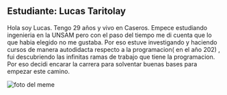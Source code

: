 
## Estudiante: Lucas Taritolay
Hola soy Lucas. Tengo 29 años y vivo en Caseros.
Empece estudiando ingenieria en la UNSAM pero con el paso del tiempo me di cuenta que lo que habia elegido no me gustaba.
Por eso estuve investigando y haciendo cursos de manera autodidacta respecto a la programacion( en el año 202) , fui descubriendo las infinitas ramas de trabajo que tiene la programacion. Por eso decidi encarar la carrera para solventar buenas bases para empezar este camino.


![foto del meme](https://i.pinimg.com/originals/51/0b/27/510b279920e8d52040028245bbf980d4.jpg)
